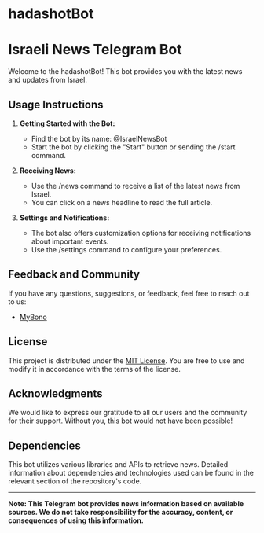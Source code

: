 # hadashotBot

# Israeli News Telegram Bot

Welcome to the hadashotBot! This bot provides you with the latest news and updates from Israel.

## Usage Instructions

1. **Getting Started with the Bot:**
   - Find the bot by its name: @IsraelNewsBot
   - Start the bot by clicking the "Start" button or sending the /start command.

2. **Receiving News:**
   - Use the /news command to receive a list of the latest news from Israel.
   - You can click on a news headline to read the full article.

3. **Settings and Notifications:**
   - The bot also offers customization options for receiving notifications about important events.
   - Use the /settings command to configure your preferences.

## Feedback and Community

If you have any questions, suggestions, or feedback, feel free to reach out to us:

- [MyBono](https://github.com/Mybono)


## License

This project is distributed under the [MIT License](./usage_policy.md). You are free to use and modify it in accordance with the terms of the license.

## Acknowledgments

We would like to express our gratitude to all our users and the community for their support. Without you, this bot would not have been possible!

## Dependencies

This bot utilizes various libraries and APIs to retrieve news. Detailed information about dependencies and technologies used can be found in the relevant section of the repository's code.

---

**Note: This Telegram bot provides news information based on available sources. We do not take responsibility for the accuracy, content, or consequences of using this information.**
